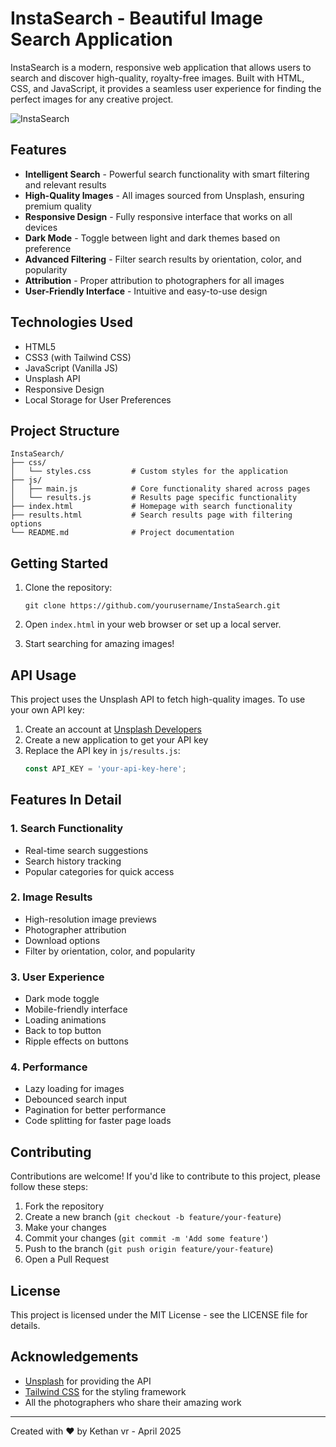 # InstaSearch - Beautiful Image Search Application

InstaSearch is a modern, responsive web application that allows users to search and discover high-quality, royalty-free images. Built with HTML, CSS, and JavaScript, it provides a seamless user experience for finding the perfect images for any creative project.

![InstaSearch](https://images.unsplash.com/photo-1579546929518-9e396f3cc809)

## Features

- **Intelligent Search** - Powerful search functionality with smart filtering and relevant results
- **High-Quality Images** - All images sourced from Unsplash, ensuring premium quality
- **Responsive Design** - Fully responsive interface that works on all devices
- **Dark Mode** - Toggle between light and dark themes based on preference
- **Advanced Filtering** - Filter search results by orientation, color, and popularity
- **Attribution** - Proper attribution to photographers for all images
- **User-Friendly Interface** - Intuitive and easy-to-use design

## Technologies Used

- HTML5
- CSS3 (with Tailwind CSS)
- JavaScript (Vanilla JS)
- Unsplash API
- Responsive Design
- Local Storage for User Preferences

## Project Structure

```
InstaSearch/
├── css/
│   └── styles.css         # Custom styles for the application
├── js/
│   ├── main.js            # Core functionality shared across pages
│   └── results.js         # Results page specific functionality
├── index.html             # Homepage with search functionality
├── results.html           # Search results page with filtering options
└── README.md              # Project documentation
```

## Getting Started

1. Clone the repository:
   ```
   git clone https://github.com/yourusername/InstaSearch.git
   ```

2. Open `index.html` in your web browser or set up a local server.

3. Start searching for amazing images!

## API Usage

This project uses the Unsplash API to fetch high-quality images. To use your own API key:

1. Create an account at [Unsplash Developers](https://unsplash.com/developers)
2. Create a new application to get your API key
3. Replace the API key in `js/results.js`:
   ```javascript
   const API_KEY = 'your-api-key-here';
   ```

## Features In Detail

### 1. Search Functionality
- Real-time search suggestions
- Search history tracking
- Popular categories for quick access

### 2. Image Results
- High-resolution image previews
- Photographer attribution
- Download options
- Filter by orientation, color, and popularity

### 3. User Experience
- Dark mode toggle
- Mobile-friendly interface
- Loading animations
- Back to top button
- Ripple effects on buttons

### 4. Performance
- Lazy loading for images
- Debounced search input
- Pagination for better performance
- Code splitting for faster page loads

## Contributing

Contributions are welcome! If you'd like to contribute to this project, please follow these steps:

1. Fork the repository
2. Create a new branch (`git checkout -b feature/your-feature`)
3. Make your changes
4. Commit your changes (`git commit -m 'Add some feature'`)
5. Push to the branch (`git push origin feature/your-feature`)
6. Open a Pull Request

## License

This project is licensed under the MIT License - see the LICENSE file for details.

## Acknowledgements

- [Unsplash](https://unsplash.com/) for providing the API
- [Tailwind CSS](https://tailwindcss.com/) for the styling framework
- All the photographers who share their amazing work

---

Created with ❤️ by Kethan vr - April 2025
